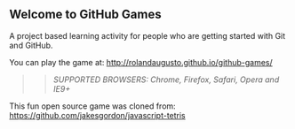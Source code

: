## Welcome to GitHub Games

A project based learning activity for people who are getting started with Git and GitHub.

You can play the game at: http://rolandaugusto.github.io/github-games/

>> _*SUPPORTED BROWSERS*: Chrome, Firefox, Safari, Opera and IE9+_

This fun open source game was cloned from: https://github.com/jakesgordon/javascript-tetris
